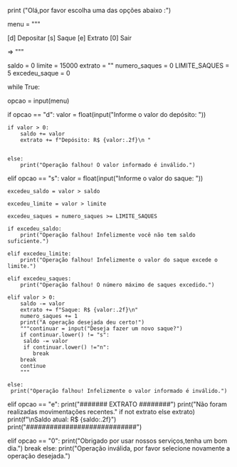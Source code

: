 print ("Olá,por favor escolha uma das opções abaixo :")

menu = """

[d] Depositar 
[s] Saque 
[e] Extrato 
[0] Sair

=> """

saldo = 0 
limite = 15000 
extrato = "" 
numero_saques = 0 
LIMITE_SAQUES = 5 
excedeu_saque = 0

while True:

 opcao = input(menu)

 if opcao == "d":
    valor = float(input("Informe o valor do depósito: "))

    if valor > 0:
        saldo += valor
        extrato += f"Depósito: R$ {valor:.2f}\n "
        

    else:
        print("Operação falhou! O valor informado é inválido.")

 elif opcao == "s":
    valor = float(input("Informe o valor do saque: "))

    excedeu_saldo = valor > saldo

    excedeu_limite = valor > limite

    excedeu_saques = numero_saques >= LIMITE_SAQUES

    if excedeu_saldo:
        print("Operação falhou! Infelizmente você não tem saldo suficiente.")

    elif excedeu_limite:
        print("Operação falhou! Infelizmente o valor do saque excede o limite.")

    elif excedeu_saques:
        print("Operação falhou! O número máximo de saques excedido.")

    elif valor > 0:
        saldo -= valor
        extrato += f"Saque: R$ {valor:.2f}\n"
        numero_saques += 1
        print("A operação desejada deu certo!")
        """continuar = input("Deseja fazer um novo saque?")
        if continuar.lower() != "s":
         saldo -= valor
         if continuar.lower() !="n":
            break
        break
        continue
        """

    else:
     print("Operação falhou! Infelizmente o valor informado é inválido.")

 elif opcao == "e":
    print("####### EXTRATO ########")
    print("Não foram realizadas movimentações recentes." if not extrato else extrato)
    print(f"\nSaldo atual: R$ {saldo:.2f}")
    print("############################")

 elif opcao == "0":
   print("Obrigado por usar nossos serviços,tenha um bom dia.")
   break
else:
 print("Operação inválida, por favor selecione novamente a operação desejada.")
